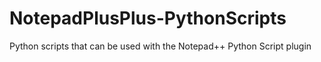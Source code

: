 # NotepadPlusPlus-PythonScripts
Python scripts that can be used with the Notepad++ Python Script plugin
